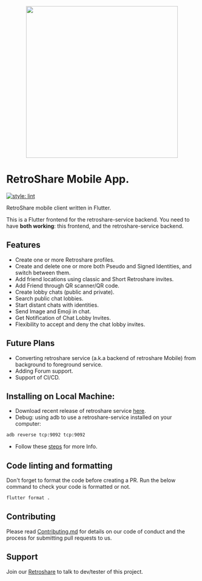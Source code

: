 <div align="center">
<p align="center"><img src="assets/rs-logo.png" width="400"></p> 
</div> 


# RetroShare Mobile App.

[![style: lint](https://img.shields.io/badge/style-lint-4BC0F5.svg)](https://pub.dev/packages/lint)

RetroShare mobile client written in Flutter.

This is a Flutter frontend for the retroshare-service backend. You need to have **both working**: this frontend, and the 
retroshare-service backend.

## Features

* Create one or more Retroshare profiles.
* Create and delete one or more  both Pseudo and Signed Identities, and switch between them.
* Add friend locations using classic and Short  Retroshare invites.
* Add Friend through QR scanner/QR code.
* Create lobby chats (public and private).
* Search public chat lobbies.
* Start distant chats with identities.
* Send Image and Emoji in chat.
* Get Notification of Chat Lobby Invites.
* Flexibility to accept and deny the chat lobby invites.

## Future Plans 

* Converting retroshare service (a.k.a backend of retroshare Mobile) from  background to foreground service.
* Adding Forum support.
* Support of CI/CD.

## Installing on Local Machine:

* Download recent release of retroshare service [here](https://github.com/RetroShare/retroshare-mobile/tree/master/android/retroshare-service).
* Debug: using adb to use a retroshare-service installed on your computer:

```bash
adb reverse tcp:9092 tcp:9092
```
* Follow these [steps](https://github.com/RetroShare/retroshare-mobile/blob/master/AndroidStudio-Flutter-setup.md)  for more Info.

## Code linting and formatting
Don't forget to format the code before creating a PR. Run the below command to check your code is formatted or not.
``` bash
flutter format .
```


## Contributing
Please read [Contributing.md](https://github.com/RetroShare/retroshare-mobile/blob/master/Contribution.md) for details on our code of conduct and the process for submitting pull requests to us.
 
## Support
Join our [Retroshare](https://github.com/RetroShare/RetroShare/releases) to talk to dev/tester of this project.
